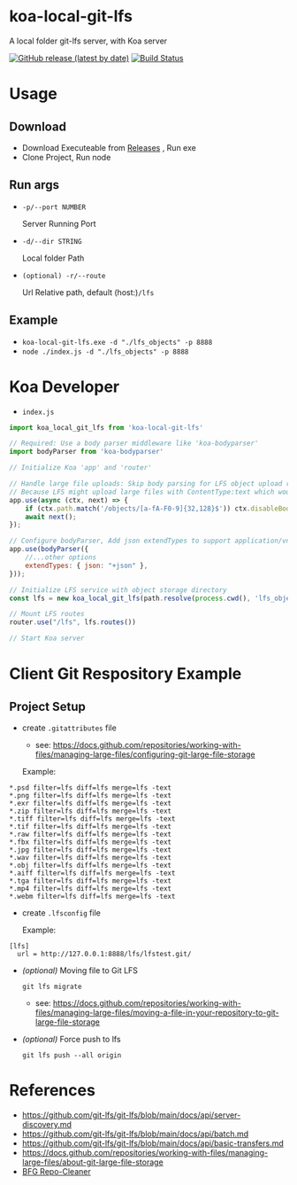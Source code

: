 # koa-local-git-lfs
A local folder git-lfs server, with Koa server

[![GitHub release (latest by date)](https://img.shields.io/github/v/release/oOtroyOo/koa-local-git-lfs)](https://github.com/oOtroyOo/koa-local-git-lfs/releases/latest) [![Build Status](https://github.com/oOtroyOo/koa-local-git-lfs/actions/workflows/main.yml/badge.svg)](https://github.com/oOtroyOo/koa-local-git-lfs/actions/workflows/main.yml)

# Usage
## Download
  - Download Executeable from [Releases](https://github.com/oOtroyOo/koa-local-git-lfs/releases/latest) , Run exe
  - Clone Project, Run node

## Run args
  - `-p/--port NUMBER`
  
    Server Running Port


  - `-d/--dir STRING`
    
    Local folder Path


  - `(optional) -r/--route`

    Url Relative path, default (host:)`/lfs`

## Example

  - `koa-local-git-lfs.exe -d "./lfs_objects" -p 8888`
  - `node ./index.js -d "./lfs_objects" -p 8888`

# Koa Developer

  - `index.js`

``` js
import koa_local_git_lfs from 'koa-local-git-lfs'

// Required: Use a body parser middleware like 'koa-bodyparser'
import bodyParser from 'koa-bodyparser'

// Initialize Koa 'app' and 'router'

// Handle large file uploads: Skip body parsing for LFS object upload requests
// Because LFS might upload large files with ContentType:text which would cause bodyParser to fail
app.use(async (ctx, next) => {
    if (ctx.path.match('/objects/[a-fA-F0-9]{32,128}$')) ctx.disableBodyParser = true;
    await next();
});

// Configure bodyParser, Add json extendTypes to support application/vnd.git-lfs+json
app.use(bodyParser({
    //...other options
    extendTypes: { json: "+json" },
}));

// Initialize LFS service with object storage directory
const lfs = new koa_local_git_lfs(path.resolve(process.cwd(), 'lfs_objects'))

// Mount LFS routes
router.use("/lfs", lfs.routes())

// Start Koa server
```


# Client Git Respository Example

## Project Setup



  - create `.gitattributes` file
    - see: https://docs.github.com/repositories/working-with-files/managing-large-files/configuring-git-large-file-storage

    Example:
  ```
*.psd filter=lfs diff=lfs merge=lfs -text
*.png filter=lfs diff=lfs merge=lfs -text
*.exr filter=lfs diff=lfs merge=lfs -text
*.zip filter=lfs diff=lfs merge=lfs -text
*.tiff filter=lfs diff=lfs merge=lfs -text
*.tif filter=lfs diff=lfs merge=lfs -text
*.raw filter=lfs diff=lfs merge=lfs -text
*.fbx filter=lfs diff=lfs merge=lfs -text
*.jpg filter=lfs diff=lfs merge=lfs -text
*.wav filter=lfs diff=lfs merge=lfs -text
*.obj filter=lfs diff=lfs merge=lfs -text
*.aiff filter=lfs diff=lfs merge=lfs -text
*.tga filter=lfs diff=lfs merge=lfs -text
*.mp4 filter=lfs diff=lfs merge=lfs -text
*.webm filter=lfs diff=lfs merge=lfs -text
  ```

  - create `.lfsconfig` file
  
    Example:
  ```
  [lfs]
    url = http://127.0.0.1:8888/lfs/lfstest.git/
  ```


  - *(optional)* Moving file to Git LFS

    `git lfs migrate`
    - see: 
     https://docs.github.com/repositories/working-with-files/managing-large-files/moving-a-file-in-your-repository-to-git-large-file-storage

  - *(optional)* Force push to lfs

    `git lfs push --all origin `

# References
- https://github.com/git-lfs/git-lfs/blob/main/docs/api/server-discovery.md
- https://github.com/git-lfs/git-lfs/blob/main/docs/api/batch.md
- https://github.com/git-lfs/git-lfs/blob/main/docs/api/basic-transfers.md
- https://docs.github.com/repositories/working-with-files/managing-large-files/about-git-large-file-storage
- [BFG Repo-Cleaner](https://rtyley.github.io/bfg-repo-cleaner/)
